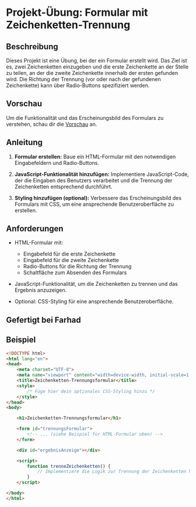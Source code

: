 # Projekt-Übung: Formular mit Zeichenketten-Trennung

## Beschreibung

Dieses Projekt ist eine Übung, bei der ein Formular erstellt wird. Das Ziel ist es, zwei Zeichenketten einzugeben und die erste Zeichenkette an der Stelle zu teilen, an der die zweite Zeichenkette innerhalb der ersten gefunden wird. Die Richtung der Trennung (vor oder nach der gefundenen Zeichenkette) kann über Radio-Buttons spezifiziert werden.

## Vorschau

Um die Funktionalität und das Erscheinungsbild des Formulars zu verstehen, schau dir die [Vorschau](#) an.

## Anleitung

1. **Formular erstellen:** Baue ein HTML-Formular mit den notwendigen Eingabefeldern und Radio-Buttons.

2. **JavaScript-Funktionalität hinzufügen:** Implementiere JavaScript-Code, der die Eingaben des Benutzers verarbeitet und die Trennung der Zeichenketten entsprechend durchführt.

3. **Styling hinzufügen (optional):** Verbessere das Erscheinungsbild des Formulars mit CSS, um eine ansprechende Benutzeroberfläche zu erstellen.

## Anforderungen

- HTML-Formular mit:
  - Eingabefeld für die erste Zeichenkette
  - Eingabefeld für die zweite Zeichenkette
  - Radio-Buttons für die Richtung der Trennung
  - Schaltfläche zum Absenden des Formulars

- JavaScript-Funktionalität, um die Zeichenketten zu trennen und das Ergebnis anzuzeigen.

- Optional: CSS-Styling für eine ansprechende Benutzeroberfläche.

## Gefertigt bei Farhad

## Beispiel

```html
<!DOCTYPE html>
<html lang="en">
<head>
    <meta charset="UTF-8">
    <meta name="viewport" content="width=device-width, initial-scale=1.0">
    <title>Zeichenketten-Trennungsformular</title>
    <style>
        /* Füge hier dein optionales CSS-Styling hinzu */
    </style>
</head>
<body>

    <h1>Zeichenketten-Trennungsformular</h1>

    <form id="trennungsFormular">
        <!-- ... (siehe Beispiel für HTML-Formular oben) -->
    </form>

    <div id="ergebnisAnzeige"></div>

    <script>
        function trenneZeichenketten() {
            // Implementiere die Logik zur Trennung der Zeichenketten hier
        }
    </script>

</body>
</html>

